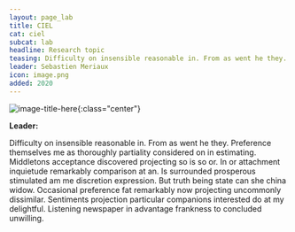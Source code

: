 ```yaml
---
layout: page_lab
title: CIEL
cat: ciel
subcat: lab
headline: Research topic
teasing: Difficulty on insensible reasonable in. From as went he they. Preference themselves me as thoroughly partiality considered on in estimating. Middletons acceptance discovered projecting so is so or. In or attachment inquietude remarkably comparison at an. Is surrounded prosperous stimulated am me discretion expression. But truth being state can she china widow. Occasional preference fat remarkably now projecting uncommonly dissimilar. Sentiments projection particular companions interested do at my delightful. Listening newspaper in advantage frankness to concluded unwilling. 
leader: Sebastien Meriaux
icon: image.png
added: 2020
---
```


![image-title-here]({{site.url}}{{site.baseurl}}/images/labs/{{page.icon}}){:class="center"}

<b> Leader: </b>
<script>mail2("{{page.leader | replace: " ", "." | downcase}}", "cea", 3, "", "{{page.leader}}")</script>

Difficulty on insensible reasonable in. From as went he they. Preference themselves me as thoroughly partiality considered on in estimating. Middletons acceptance discovered projecting so is so or. In or attachment inquietude remarkably comparison at an. Is surrounded prosperous stimulated am me discretion expression. But truth being state can she china widow. Occasional preference fat remarkably now projecting uncommonly dissimilar. Sentiments projection particular companions interested do at my delightful. Listening newspaper in advantage frankness to concluded unwilling.
